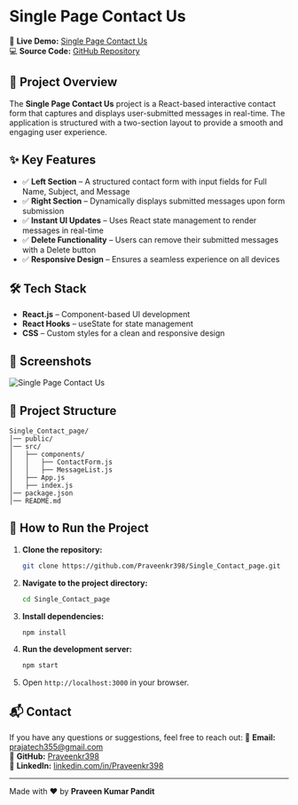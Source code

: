 # Single Page Contact Us

🚀 **Live Demo:** [Single Page Contact Us](https://spacontactinfo.netlify.app/)  
💻 **Source Code:** [GitHub Repository](https://github.com/Praveenkr398/Single_Contact_page)

## 📌 Project Overview
The **Single Page Contact Us** project is a React-based interactive contact form that captures and displays user-submitted messages in real-time. The application is structured with a two-section layout to provide a smooth and engaging user experience.

## ✨ Key Features
- ✅ **Left Section** – A structured contact form with input fields for Full Name, Subject, and Message
- ✅ **Right Section** – Dynamically displays submitted messages upon form submission
- ✅ **Instant UI Updates** – Uses React state management to render messages in real-time
- ✅ **Delete Functionality** – Users can remove their submitted messages with a Delete button
- ✅ **Responsive Design** – Ensures a seamless experience on all devices

## 🛠️ Tech Stack
- **React.js** – Component-based UI development
- **React Hooks** – useState for state management
- **CSS** – Custom styles for a clean and responsive design

## 📸 Screenshots
![Single Page Contact Us](https://github.com/user-attachments/assets/8dbcbe03-9ea0-4500-aa7e-9fe372c6c127)

## 📂 Project Structure
```
Single_Contact_page/
│── public/
│── src/
│   ├── components/
│   │   ├── ContactForm.js
│   │   ├── MessageList.js
│   ├── App.js
│   ├── index.js
│── package.json
│── README.md
```

## 🚀 How to Run the Project
1. **Clone the repository:**
   ```bash
   git clone https://github.com/Praveenkr398/Single_Contact_page.git
   ```
2. **Navigate to the project directory:**
   ```bash
   cd Single_Contact_page
   ```
3. **Install dependencies:**
   ```bash
   npm install
   ```
4. **Run the development server:**
   ```bash
   npm start
   ```
5. Open `http://localhost:3000` in your browser.

## 📬 Contact
If you have any questions or suggestions, feel free to reach out:
📧 **Email:** prajatech355@gmail.com  
🔗 **GitHub:** [Praveenkr398](https://github.com/Praveenkr398)  
🔗 **LinkedIn:** [linkedin.com/in/Praveenkr398](https://www.linkedin.com/in/Praveenkr398)

---
Made with ❤️ by **Praveen Kumar Pandit**
